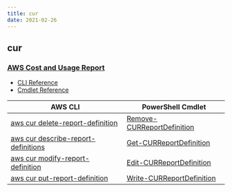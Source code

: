 ```yaml
---
title: cur
date: 2021-02-26
---
```


## cur

### [AWS Cost and Usage Report](https://aws.amazon.com/aws-cost-management/aws-cost-and-usage-reporting/)

* [CLI Reference](https://docs.aws.amazon.com/cli/latest/reference/cur/index.html)
* [Cmdlet Reference](https://docs.aws.amazon.com/powershell/latest/reference/items/AWS_Cost_and_Usage_Report_cmdlets.html)

|AWS CLI|PowerShell Cmdlet|
|----|----|
|[aws cur delete-report-definition](https://docs.aws.amazon.com/cli/latest/reference/cur/delete-report-definition.html)|[Remove-CURReportDefinition](https://docs.aws.amazon.com/powershell/latest/reference/items/Remove-CURReportDefinition.html)|
|[aws cur describe-report-definitions](https://docs.aws.amazon.com/cli/latest/reference/cur/describe-report-definitions.html)|[Get-CURReportDefinition](https://docs.aws.amazon.com/powershell/latest/reference/items/Get-CURReportDefinition.html)|
|[aws cur modify-report-definition](https://docs.aws.amazon.com/cli/latest/reference/cur/modify-report-definition.html)|[Edit-CURReportDefinition](https://docs.aws.amazon.com/powershell/latest/reference/items/Edit-CURReportDefinition.html)|
|[aws cur put-report-definition](https://docs.aws.amazon.com/cli/latest/reference/cur/put-report-definition.html)|[Write-CURReportDefinition](https://docs.aws.amazon.com/powershell/latest/reference/items/Write-CURReportDefinition.html)|

